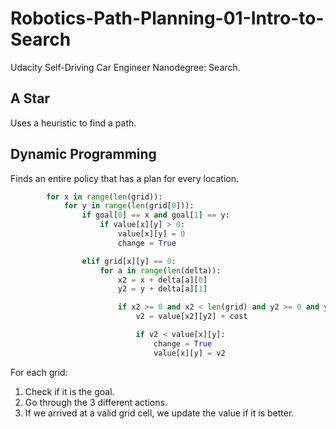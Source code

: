 # Robotics-Path-Planning-01-Intro-to-Search
Udacity Self-Driving Car Engineer Nanodegree: Search. 

## A Star

Uses a heuristic to find a path.

## Dynamic Programming

Finds an entire policy that has a plan for every location.

```python
        for x in range(len(grid)):
            for y in range(len(grid[0])):
                if goal[0] == x and goal[1] == y:
                    if value[x][y] > 0:
                        value[x][y] = 0
                        change = True

                elif grid[x][y] == 0:
                    for a in range(len(delta)):
                        x2 = x + delta[a][0]
                        y2 = y + delta[a][1]

                        if x2 >= 0 and x2 < len(grid) and y2 >= 0 and y2 < len(grid[0]) and grid[x2][y2] == 0:
                            v2 = value[x2][y2] + cost

                            if v2 < value[x][y]:
                                change = True
                                value[x][y] = v2
```

For each grid:
1. Check if it is the goal.
2. Go through the 3 different actions.
3. If we arrived at a valid grid cell, we update the value if it is better.


